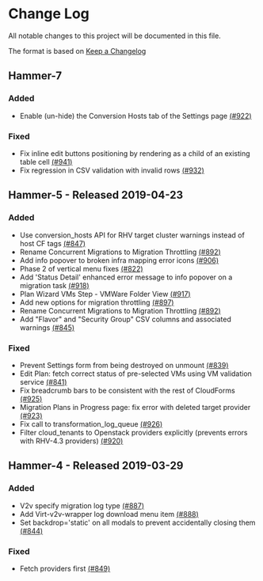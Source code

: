 # Change Log

All notable changes to this project will be documented in this file.

The format is based on [Keep a Changelog](http://keepachangelog.com/en/1.0.0/)


## Hammer-7

### Added
- Enable (un-hide) the Conversion Hosts tab of the Settings page [(#922)](https://github.com/ManageIQ/manageiq-v2v/pull/922)

### Fixed
- Fix inline edit buttons positioning by rendering as a child of an existing table cell [(#941)](https://github.com/ManageIQ/manageiq-v2v/pull/941)
- Fix regression in CSV validation with invalid rows [(#932)](https://github.com/ManageIQ/manageiq-v2v/pull/932)

## Hammer-5 - Released 2019-04-23

### Added
- Use conversion_hosts API for RHV target cluster warnings instead of host CF tags [(#847)](https://github.com/ManageIQ/manageiq-v2v/pull/847)
- Rename Concurrent Migrations to Migration Throttling [(#892)](https://github.com/ManageIQ/manageiq-v2v/pull/892)
- Add info popover to broken infra mapping error icons [(#906)](https://github.com/ManageIQ/manageiq-v2v/pull/906)
- Phase 2 of vertical menu fixes [(#822)](https://github.com/ManageIQ/manageiq-v2v/pull/822)
- Add 'Status Detail' enhanced error message to info popover on a migration task [(#918)](https://github.com/ManageIQ/manageiq-v2v/pull/918)
- Plan Wizard VMs Step - VMWare Folder View [(#917)](https://github.com/ManageIQ/manageiq-v2v/pull/917)
- Add new options for migration throttling [(#897)](https://github.com/ManageIQ/manageiq-v2v/pull/897)
- Rename Concurrent Migrations to Migration Throttling [(#892)](https://github.com/ManageIQ/manageiq-v2v/pull/892)
- Add "Flavor" and "Security Group" CSV columns and associated warnings [(#845)](https://github.com/ManageIQ/manageiq-v2v/pull/845)

### Fixed
- Prevent Settings form from being destroyed on unmount [(#839)](https://github.com/ManageIQ/manageiq-v2v/pull/839)
- Edit Plan: fetch correct status of pre-selected VMs using VM validation service [(#841)](https://github.com/ManageIQ/manageiq-v2v/pull/841)
- Fix breadcrumb bars to be consistent with the rest of CloudForms [(#925)](https://github.com/ManageIQ/manageiq-v2v/pull/925)
- Migration Plans in Progress page: fix error with deleted target provider [(#923)](https://github.com/ManageIQ/manageiq-v2v/pull/923)
- Fix call to transformation_log_queue [(#926)](https://github.com/ManageIQ/manageiq-v2v/pull/926)
- Filter cloud_tenants to Openstack providers explicitly (prevents errors with RHV-4.3 providers) [(#920)](https://github.com/ManageIQ/manageiq-v2v/pull/920)

## Hammer-4 - Released 2019-03-29

### Added
- V2v specify migration log type [(#887)](https://github.com/ManageIQ/manageiq-v2v/pull/887)
- Add Virt-v2v-wrapper log download menu item [(#888)](https://github.com/ManageIQ/manageiq-v2v/pull/888)
- Set backdrop='static' on all modals to prevent accidentally closing them [(#844)](https://github.com/ManageIQ/manageiq-v2v/pull/844)

### Fixed
- Fetch providers first [(#849)](https://github.com/ManageIQ/manageiq-v2v/pull/849)
